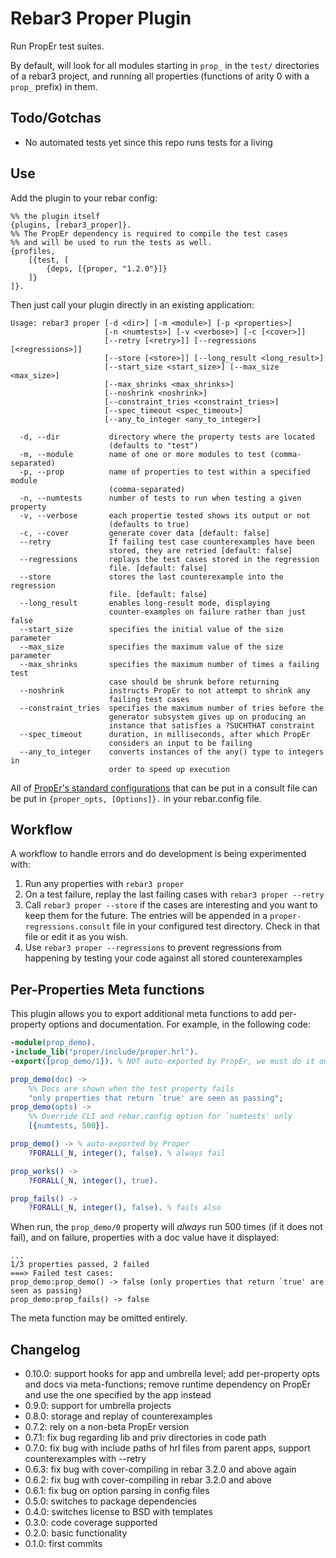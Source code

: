 Rebar3 Proper Plugin
=====

Run PropEr test suites.

By default, will look for all modules starting in `prop_` in the `test/`
directories of a rebar3 project, and running all properties (functions of arity
0 with a `prop_` prefix) in them.

Todo/Gotchas
----

- No automated tests yet since this repo runs tests for a living

Use
---

Add the plugin to your rebar config:

    %% the plugin itself
    {plugins, [rebar3_proper]}.
    %% The PropEr dependency is required to compile the test cases
    %% and will be used to run the tests as well.
    {profiles,
        [{test, [
            {deps, [{proper, "1.2.0"}]}
        ]}
    ]}.

Then just call your plugin directly in an existing application:

    Usage: rebar3 proper [-d <dir>] [-m <module>] [-p <properties>]
                         [-n <numtests>] [-v <verbose>] [-c [<cover>]]
                         [--retry [<retry>]] [--regressions [<regressions>]]
                         [--store [<store>]] [--long_result <long_result>]
                         [--start_size <start_size>] [--max_size <max_size>]
                         [--max_shrinks <max_shrinks>]
                         [--noshrink <noshrink>]
                         [--constraint_tries <constraint_tries>]
                         [--spec_timeout <spec_timeout>]
                         [--any_to_integer <any_to_integer>]
    
      -d, --dir           directory where the property tests are located
                          (defaults to "test")
      -m, --module        name of one or more modules to test (comma-separated)
      -p, --prop          name of properties to test within a specified module
                          (comma-separated)
      -n, --numtests      number of tests to run when testing a given property
      -v, --verbose       each propertie tested shows its output or not
                          (defaults to true)
      -c, --cover         generate cover data [default: false]
      --retry             If failing test case counterexamples have been
                          stored, they are retried [default: false]
      --regressions       replays the test cases stored in the regression
                          file. [default: false]
      --store             stores the last counterexample into the regression
                          file. [default: false]
      --long_result       enables long-result mode, displaying
                          counter-examples on failure rather than just false
      --start_size        specifies the initial value of the size parameter
      --max_size          specifies the maximum value of the size parameter
      --max_shrinks       specifies the maximum number of times a failing test
                          case should be shrunk before returning
      --noshrink          instructs PropEr to not attempt to shrink any
                          failing test cases
      --constraint_tries  specifies the maximum number of tries before the
                          generator subsystem gives up on producing an
                          instance that satisfies a ?SUCHTHAT constraint
      --spec_timeout      duration, in milliseconds, after which PropEr
                          considers an input to be failing
      --any_to_integer    converts instances of the any() type to integers in
                          order to speed up execution

All of [PropEr's standard configurations](http://proper.softlab.ntua.gr/doc/proper.html#Options)
that can be put in a consult file can be put in `{proper_opts, [Options]}.` in your rebar.config file.

Workflow
---

A workflow to handle errors and do development is being experimented with:

1. Run any properties with `rebar3 proper`
2. On a test failure, replay the last failing cases with `rebar3 proper --retry`
3. Call `rebar3 proper --store` if the cases are interesting and you want to keep them for the future. The entries will be appended in a `proper-regressions.consult` file in your configured test directory. Check in that file or edit it as you wish.
4. Use `rebar3 proper --regressions` to prevent regressions from happening by testing your code against all stored counterexamples

Per-Properties Meta functions
---

This plugin allows you to export additional meta functions to add per-property options and documentation. For example, in the following code:

```erlang
-module(prop_demo).
-include_lib("proper/include/proper.hrl").
-export([prop_demo/1]). % NOT auto-exported by PropEr, we must do it ourselves

prop_demo(doc) ->
    %% Docs are shown when the test property fails
    "only properties that return `true' are seen as passing";
prop_demo(opts) ->
    %% Override CLI and rebar.config option for `numtests' only
    [{numtests, 500}].

prop_demo() -> % auto-exported by Proper
    ?FORALL(_N, integer(), false). % always fail

prop_works() ->
    ?FORALL(_N, integer(), true).

prop_fails() ->
    ?FORALL(_N, integer(), false). % fails also
```

When run, the `prop_demo/0` property will _always_ run 500 times (if it does not fail), and on failure, properties with a doc value have it displayed:

```
...
1/3 properties passed, 2 failed
===> Failed test cases:
prop_demo:prop_demo() -> false (only properties that return `true' are seen as passing)
prop_demo:prop_fails() -> false
```

The meta function may be omitted entirely.


Changelog
----

- 0.10.0: support hooks for app and umbrella level; add per-property opts and docs via meta-functions; remove runtime dependency on PropEr and use the one specified by the app instead
- 0.9.0: support for umbrella projects
- 0.8.0: storage and replay of counterexamples
- 0.7.2: rely on a non-beta PropEr version
- 0.7.1: fix bug regarding lib and priv directories in code path
- 0.7.0: fix bug with include paths of hrl files from parent apps, support counterexamples with --retry
- 0.6.3: fix bug with cover-compiling in rebar 3.2.0 and above again
- 0.6.2: fix bug with cover-compiling in rebar 3.2.0 and above
- 0.6.1: fix bug on option parsing in config files
- 0.5.0: switches to package dependencies
- 0.4.0: switches license to BSD with templates
- 0.3.0: code coverage supported
- 0.2.0: basic functionality
- 0.1.0: first commits
